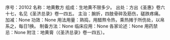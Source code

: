 序号：20102
名称：地黄敷方
组成：生地黄不限多少。
出处：方出《圣惠》卷六十七，名见《圣济总录》卷一四五。
主治：腕折，四肢骨碎及筋伤，磋跌疼痛。
加减：None
功效：None
用法用量：熟捣，用醋熬令热，乘热摊于所伤处，以帛系之，每日1换。
制备方法：None
临床应用：None
各家论述：None
用药禁忌：None
附注：地黄膏（《圣济总录》卷一四五）。
